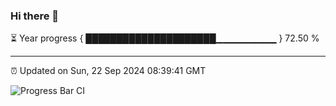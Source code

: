 ### Hi there 👋

⏳ Year progress { █████████████████████▁▁▁▁▁▁▁▁▁ } 72.50 %

---

⏰ Updated on Sun, 22 Sep 2024 08:39:41 GMT

![Progress Bar CI](https://github.com/IshwaranRudhara/GIT-ACTION/workflows/Progress%20Bar%20CI/badge.svg)
